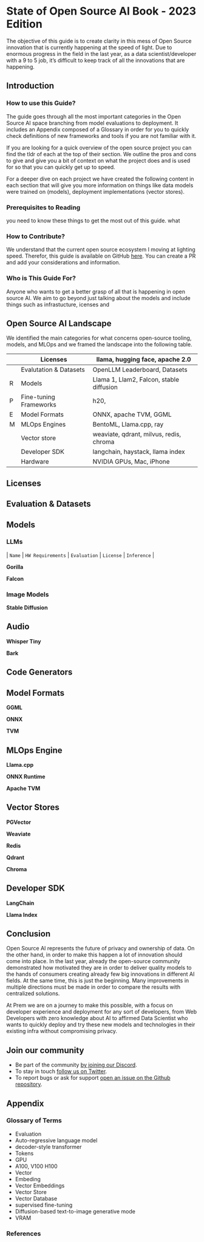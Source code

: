 # State of Open Source AI Book - 2023 Edition

The objective of this guide is to create clarity in this mess of Open Source innovation that is currently happening at the speed of light. Due to enormous progress in the field in the last year, as a data scientist/developer with a 9 to 5 job, it’s difficult to keep track of all the innovations that are happening.

## Introduction

### How to use this Guide?

The guide goes through all the most important categories in the Open Source AI space branching from model evaluations to deployment. It includes an Appendix composed of a Glossary in order for you to quickly check definitions of new frameworks and tools if you are not familiar with it. 

If you are looking for a quick overview of the open source project you can find the tldr of each at the top of their section. We outline the pros and cons to give and give you a bit of context on what the project does and is used for so that you can quickly get up to speed. 

For a deeper dive on each project we have created the following content in each section that will give you more information on things like data models were trained on (models), deployment implementations (vector stores).

### Prerequisites to Reading

you need to know these things to get the most out of this guide. what

### How to Contribute?

We understand that the current open source ecosystem I moving at lighting speed. Therefor, this guide is available on GitHub [here](). You can create a PR and add your considerations and information. 

### Who is This Guide For?

Anyone who wants to get a better grasp of all that is happening in open source AI. We aim to go beyond just talking about the models and include things such as infrastucture, icenses and 

## Open Source AI Landscape

We identified the main categories for what concerns open-source tooling, models, and MLOps and we framed the landscape into the following table.

|  | Licenses | llama, hugging face, apache 2.0 |
| --- | --- | --- |
|  | Evalutation & Datasets | OpenLLM Leaderboard, Datasets |
| R | Models | Llama 1, Llam2, Falcon, stable diffusion  |
| P | Fine-tuning Frameworks | h20,  |
| E | Model Formats | ONNX, apache TVM, GGML |
| M | MLOps Engines | BentoML, Llama.cpp, ray |
|  | Vector store | weaviate, qdrant, milvus, redis, chroma |
|  | Developer SDK | langchain, haystack, llama index |
|  | Hardware | NVIDIA GPUs, Mac, iPhone |

## Licenses

## Evaluation & Datasets

## Models

### LLMs

| `Name` | `HW Requirements` | `Evaluation` | `License` | `Inference` |

**Gorilla**

**Falcon**

### Image Models

**Stable Diffusion**

## Audio

**Whisper Tiny**

**Bark**

## Code Generators

## Model Formats

**GGML**

**ONNX**

**TVM**

## MLOps Engine

**Llama.cpp**

**ONNX Runtime**

**Apache TVM**

## Vector Stores

**PGVector**

**Weaviate**

**Redis**

**Qdrant**

**Chroma**

## Developer SDK

**LangChain**

**Llama Index**

## Conclusion

Open Source AI represents the future of privacy and ownership of data. On the other hand, in order to make this happen a lot of innovation should come into place. In the last year, already the open-source community demonstrated how motivated they are in order to deliver quality models to the hands of consumers creating already few big innovations in different AI fields. At the same time, this is just the beginning. Many improvements in multiple directions must be made in order to compare the results with centralized solutions.

At Prem we are on a journey to make this possible, with a focus on developer experience and deployment for any sort of developers, from Web Developers with zero knowledge about AI to affirmed Data Scientist who wants to quickly deploy and try these new models and technologies in their existing infra without compromising privacy. 

## Join our community

- Be part of the community [by joining our Discord](https://discord.com/invite/kpKk6vYVAn).
- To stay in touch [follow us on Twitter](https://twitter.com/premai_io).
- To report bugs or ask for support [open an issue on the Github repository](https://github.com/premAI-io/prem-app).

## Appendix

### Glossary of Terms

- Evaluation
- Auto-regressive language model
- decoder-style transformer
- Tokens
- GPU
- A100, V100 H100
- Vector
- Embeding
- Vector Embeddings
- Vector Store
- Vector Database
- supervised fine-tuning
- Diffusion-based text-to-image generative mode
- VRAM

### References
